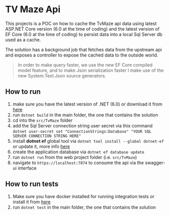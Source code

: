 # TV Maze Api
This projects is a POC on how to cache the TvMaze api data using latest ASP.NET Core version (6.0 at the time of coding) and the latest version of EF Core (6.0 at the time of coding) to persist data into a local Sql Server db used as a cache.

The solution has a background job that fetches data from the upstream api and exposes a controller to expose the cached data to the outside world.

>In order to make query faster, we use the new EF Core compiled model feature, and to make Json serialization faster I make use of the new System.Text.Json source generators.

## How to run
1. make sure you have the latest version of .NET (6.0) or download it from [here](https://get.dot.net)
2. run `dotnet build` in the main folder, the one that contains the solution
3. cd into the `src/TvMaze` folder
4. add the Sql Server connection string user secret via this command `dotnet user-secret set "ConnectionStrings:Database" "YOUR SQL SERVER CONNECTION STRING HERE" ` 
5. install **dotnet ef** global tool via `dotnet tool install --global dotnet-ef` or update it, more info [here](https://docs.microsoft.com/en-us/ef/core/cli/dotnet#installing-the-tools)
6. create the application database via `dotnet ef database update` 
7. run `dotnet run` from the web project folder (i.e. `src/TvMaze`)
8. navigate to `https://localhost:7074` to consume the api via the swagger-ui interface

## How to run tests
1. Make sure you have docker installed for running integration tests or install it from [here](https://docs.docker.com/get-docker/)
2. run `dotnet test` in the main folder, the one that contains the solution
